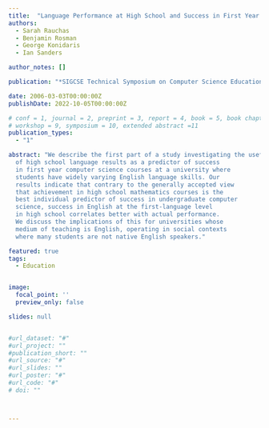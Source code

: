 ```yaml
---
title:  "Language Performance at High School and Success in First Year Computer Science"
authors:
  - Sarah Rauchas
  - Benjamin Rosman
  - George Konidaris
  - Ian Sanders

author_notes: []

publication: "*SIGCSE Technical Symposium on Computer Science Education*"

date: 2006-03-03T00:00:00Z
publishDate: 2022-10-05T00:00:00Z

# conf = 1, journal = 2, preprint = 3, report = 4, book = 5, book chapter = 6, thesis = 7, patent = 9
# workshop = 9, symposium = 10, extended abstract =11
publication_types:
  - "1"

abstract: "We describe the first part of a study investigating the usefulness
  of high school language results as a predictor of success
  in first year computer science courses at a university where
  students have widely varying English language skills. Our
  results indicate that contrary to the generally accepted view
  that achievement in high school mathematics courses is the
  best individual predictor of success in undergraduate computer
  science, success in English at the first-language level
  in high school correlates better with actual performance.
  We discuss the implications of this for universities whose
  medium of teaching is English, operating in social contexts
  where many students are not native English speakers."

featured: true
tags:
  - Education


image:
  focal_point: ''
  preview_only: false

slides: null


#url_dataset: "#"
#url_project: ""
#publication_short: ""
#url_source: "#"
#url_slides: ""
#url_poster: "#"
#url_code: "#"
# doi: ""



---
```




